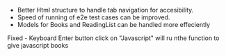 
- Better Html structure to handle tab navigation for accesibility.
- Speed of running of e2e test cases can be improved.
- Models for Books and ReadingList can be handled more effeciently

Fixed - Keyboard Enter button click  on "Javascript" will ru nthe function to give javascript books